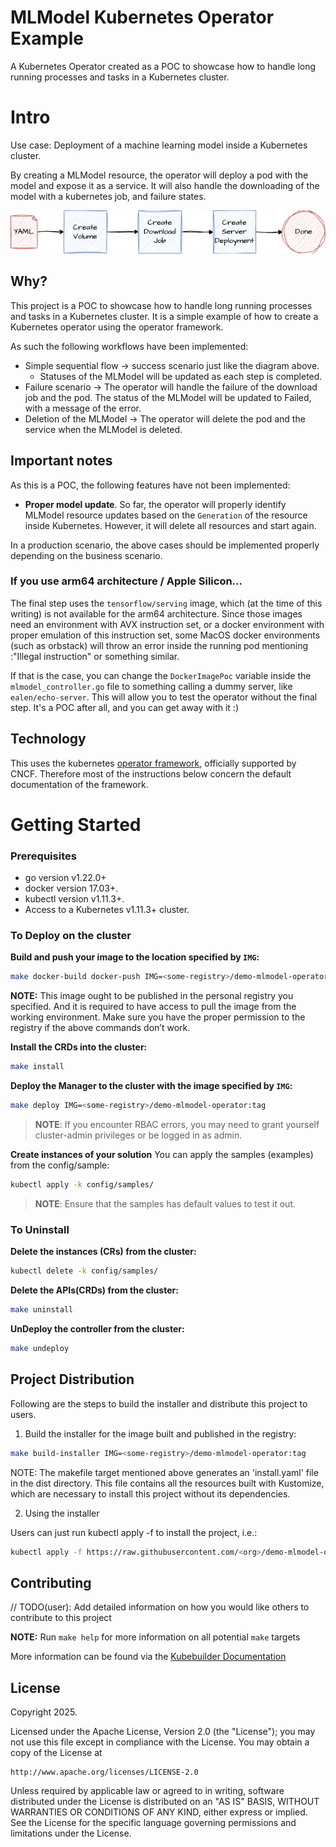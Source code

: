 # MLModel Kubernetes Operator Example
A Kubernetes Operator created as a POC to showcase how to handle long running processes and tasks in a Kubernetes cluster.

# Intro
Use case: Deployment of a machine learning model inside a Kubernetes cluster.

By creating a MLModel resource, the operator will deploy a pod with the model and expose it as a service. It will also handle the downloading of the model with a kubernetes job, and failure states.

![Operator Diagram](doc/diagram.png)

## Why?
This project is a POC to showcase how to handle long running processes and tasks in a Kubernetes cluster. It is a simple example of how to create a Kubernetes operator using the operator framework.

As such the following workflows have been implemented:
- Simple sequential flow -> success scenario just like the diagram above.
  - Statuses of the MLModel will be updated as each step is completed.
- Failure scenario -> The operator will handle the failure of the download job and the pod. The status of the MLModel will be updated to Failed, with a message of the error.
- Deletion of the MLModel -> The operator will delete the pod and the service when the MLModel is deleted.

## Important notes

As this is a POC, the following features have not been implemented:
- **Proper model update**. So far, the operator will properly identify MLModel resource updates based on the `Generation` of the resource inside Kubernetes. However, it will delete all resources and start again.

In a production scenario, the above cases should be implemented properly depending on the business scenario.

### If you use arm64 architecture / Apple Silicon...

The final step uses the `tensorflow/serving` image, which (at the time of this writing) is not available for the arm64 architecture. Since those images need an environment with AVX instruction set, or a docker environment with proper emulation of this instruction set, some MacOS docker environments (such as orbstack) will throw an error inside the running pod mentioning :"Illegal instruction" or something similar.

If that is the case, you can change the `DockerImagePoc` variable inside the `mlmodel_controller.go` file to something calling a dummy server, like `ealen/echo-server`. This will allow you to test the operator without the final step. It's a POC after all, and you can get away with it :) 

## Technology
This uses the kubernetes [operator framework](https://operatorframework.io/), officially supported by CNCF. Therefore most of the instructions below concern the default documentation of the framework.


# Getting Started

### Prerequisites
- go version v1.22.0+
- docker version 17.03+.
- kubectl version v1.11.3+.
- Access to a Kubernetes v1.11.3+ cluster.

### To Deploy on the cluster
**Build and push your image to the location specified by `IMG`:**

```sh
make docker-build docker-push IMG=<some-registry>/demo-mlmodel-operator:tag
```

**NOTE:** This image ought to be published in the personal registry you specified.
And it is required to have access to pull the image from the working environment.
Make sure you have the proper permission to the registry if the above commands don’t work.

**Install the CRDs into the cluster:**

```sh
make install
```

**Deploy the Manager to the cluster with the image specified by `IMG`:**

```sh
make deploy IMG=<some-registry>/demo-mlmodel-operator:tag
```

> **NOTE**: If you encounter RBAC errors, you may need to grant yourself cluster-admin
privileges or be logged in as admin.

**Create instances of your solution**
You can apply the samples (examples) from the config/sample:

```sh
kubectl apply -k config/samples/
```

>**NOTE**: Ensure that the samples has default values to test it out.

### To Uninstall
**Delete the instances (CRs) from the cluster:**

```sh
kubectl delete -k config/samples/
```

**Delete the APIs(CRDs) from the cluster:**

```sh
make uninstall
```

**UnDeploy the controller from the cluster:**

```sh
make undeploy
```

## Project Distribution

Following are the steps to build the installer and distribute this project to users.

1. Build the installer for the image built and published in the registry:

```sh
make build-installer IMG=<some-registry>/demo-mlmodel-operator:tag
```

NOTE: The makefile target mentioned above generates an 'install.yaml'
file in the dist directory. This file contains all the resources built
with Kustomize, which are necessary to install this project without
its dependencies.

2. Using the installer

Users can just run kubectl apply -f <URL for YAML BUNDLE> to install the project, i.e.:

```sh
kubectl apply -f https://raw.githubusercontent.com/<org>/demo-mlmodel-operator/<tag or branch>/dist/install.yaml
```

## Contributing
// TODO(user): Add detailed information on how you would like others to contribute to this project

**NOTE:** Run `make help` for more information on all potential `make` targets

More information can be found via the [Kubebuilder Documentation](https://book.kubebuilder.io/introduction.html)

## License

Copyright 2025.

Licensed under the Apache License, Version 2.0 (the "License");
you may not use this file except in compliance with the License.
You may obtain a copy of the License at

    http://www.apache.org/licenses/LICENSE-2.0

Unless required by applicable law or agreed to in writing, software
distributed under the License is distributed on an "AS IS" BASIS,
WITHOUT WARRANTIES OR CONDITIONS OF ANY KIND, either express or implied.
See the License for the specific language governing permissions and
limitations under the License.

